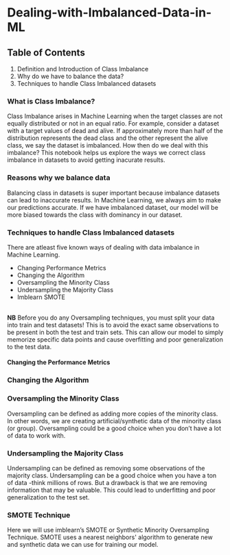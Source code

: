 # Dealing-with-Imbalanced-Data-in-ML
## Table of Contents
1. Definition and Introduction of Class Imbalance
2. Why do we have to balance the data?
3. Techniques to handle Class Imbalanced datasets
### What is Class Imbalance?
Class Imbalance arises in Machine Learning when the target classes are not equally distributed or not in an equal ratio. For example, consider a dataset with a target values of dead and alive. If approximately more than half of the distribution represents the dead class and the other represent the alive class, we say the dataset is imbalanced. How then do we deal with this imbalance? This notebook helps us explore the ways we correct class imbalance in datasets to avoid getting inacurate results.
### Reasons why we balance data
Balancing class in datasets is super important because imbalance datasets can lead to inaccurate results. In Machine Learning, we always aim to make our predictions accurate. If we have imbalanced dataset, our model will be more biased towards the class with dominancy in our dataset.
### Techniques to handle Class Imbalanced datasets
There are atleast five known ways of dealing with data imbalance in Machine Learning.
 - Changing Performance Metrics
 - Changing the Algorithm
 - Oversampling the Minority Class
 - Undersampling the Majority Class
 - Imblearn SMOTE<br>
 <br>
<strong>NB</strong> Before you do any Oversampling techniques, you must split your data into train and test datasets! This is to avoid the exact same observations to be present in both the test and train sets. This can allow our model to simply memorize specific data points and cause overfitting and poor generalization to the test data.

#### Changing the Performance Metrics
### Changing the Algorithm

### Oversampling the Minority Class
Oversampling can be defined as adding more copies of the minority class. In other words, we are creating artificial/synthetic data of the minority class (or group). Oversampling could be a good choice when you don’t have a lot of data to work with.
### Undersampling the Majority Class
Undersampling can be defined as removing some observations of the majority class. Undersampling can be a good choice when you have a ton of data -think millions of rows. But a drawback is that we are removing information that may be valuable. This could lead to underfitting and poor generalization to the test set.
### SMOTE Technique
Here we will use imblearn’s SMOTE or Synthetic Minority Oversampling Technique. SMOTE uses a nearest neighbors' algorithm to generate new and synthetic data we can use for training our model.
